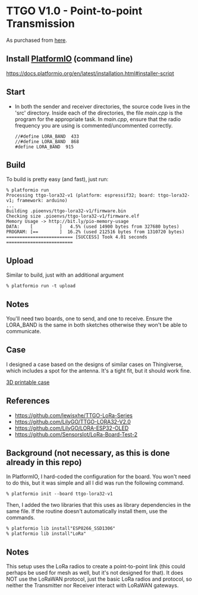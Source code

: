 TTGO V1.0 - Point-to-point Transmission
=======================================
As purchased from [here](https://www.banggood.com/2Pcs-Wemos-TTGO-LORA32-868915Mhz-ESP32-LoRa-OLED-0_96-Inch-Blue-Display-p-1239769.html).

## Install [PlatformIO](https://platformio.org/) (command line)

https://docs.platformio.org/en/latest/installation.html#installer-script

## Start
- In both the sender and receiver directories, the source code lives
  in the 'src' directory.  Inside each of the directories, the file
  *main.cpp* is the program for the appropriate task.  In *main.cpp*,
  ensure that the radio frequency you are using is commented/uncommented
  correctly.
    ```
    //#define LORA_BAND  433
    //#define LORA_BAND  868
    #define LORA_BAND  915
    ```

## Build
  To build is pretty easy (and fast), just run:
   ```
   % platformio run
   Processing ttgo-lora32-v1 (platform: espressif32; board: ttgo-lora32-v1; framework: arduino)
   ...
   Building .pioenvs/ttgo-lora32-v1/firmware.bin
   Checking size .pioenvs/ttgo-lora32-v1/firmware.elf
   Memory Usage -> http://bit.ly/pio-memory-usage
   DATA:    [          ]   4.5% (used 14900 bytes from 327680 bytes)
   PROGRAM: [==        ]  16.2% (used 212516 bytes from 1310720 bytes)
   ========================= [SUCCESS] Took 4.01 seconds =========================
   ```

## Upload
  Similar to build, just with an additional argument
   ```
   % platformio run -t upload
   ```
 
## Notes
You'll need two boards, one to send, and one to receive. Ensure the LORA_BAND
is the same in both sketches otherwise they won't be able to communicate.

## Case
I designed a case based on the designs of similar cases on Thingiverse, which
includes a spot for the antenna.  It's a tight fit, but it should work fine.

[3D printable case](https://www.thingiverse.com/thing:3443245)

## References
- https://github.com/lewisxhe/TTGO-LoRa-Series
- https://github.com/LilyGO/TTGO-LORA32-V2.0
- https://github.com/LilyGO/LORA-ESP32-OLED
- https://github.com/SensorsIot/LoRa-Board-Test-2

## Background (not necessary, as this is done already in this repo)

In PlatformIO, I hard-coded the configuration for the board.  You won't need
to do this, but it was simple and all I did was run the following command.
   ```
   % platformio init --board ttgo-lora32-v1
   ```

Then, I added the two libraries that this uses as library dependencies in the
same file.  If the routine doesn't automatically install them, use the commands.
   ```
   % platformio lib install"ESP8266_SSD1306"
   % platformio lib install"LoRa"
   ```

## Notes
This setup uses the LoRa radios to create a point-to-point link (this could
perhaps be used for mesh as well, but it's not designed for that). It does
NOT use the LoRaWAN protocol, just the basic LoRa radios and protocol, so
neither the Transmitter nor Receiver interact with LoRaWAN gateways.
